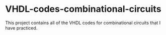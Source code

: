 # VHDL-codes-combinational-circuits

This project contains all of the VHDL codes for combinational circuits that I have practiced.
